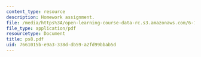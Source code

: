```yaml
---
content_type: resource
description: Homework assignment.
file: /media/https%3A/open-learning-course-data-rc.s3.amazonaws.com/6-728-applied-quantum-and-statistical-physics-fall-2006/7661015be9a3338ddb59a2fd99bbab5d_ps8.pdf
file_type: application/pdf
resourcetype: Document
title: ps8.pdf
uid: 7661015b-e9a3-338d-db59-a2fd99bbab5d
---
```

